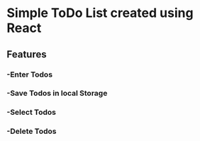 # Simple ToDo List created using React

## Features
### -Enter Todos 
### -Save Todos in local Storage
### -Select Todos
### -Delete Todos
